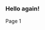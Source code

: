 <html>
	<head>
		<title>Hello, GitHub Pages</title>
	</head>
	<body>
		<h3>Hello again!</h3>
		<p>Page 1</p>
	</body>
</html>
